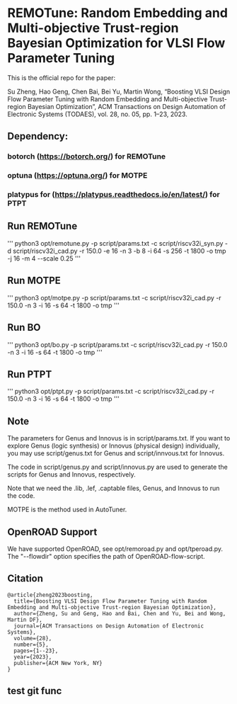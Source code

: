 # REMOTune: Random Embedding and Multi-objective Trust-region Bayesian Optimization for VLSI Flow Parameter Tuning

This is the official repo for the paper: 

Su Zheng, Hao Geng, Chen Bai, Bei Yu, Martin Wong, “Boosting VLSI Design Flow Parameter Tuning with Random Embedding and Multi-objective Trust-region Bayesian Optimization”, ACM Transactions on Design Automation of Electronic Systems (TODAES), vol. 28, no. 05, pp. 1–23, 2023. 

## Dependency: 

### botorch (https://botorch.org/) for REMOTune

### optuna (https://optuna.org/) for MOTPE

### platypus for (https://platypus.readthedocs.io/en/latest/) for PTPT

## Run REMOTune

'''
python3 opt/remotune.py -p script/params.txt -c script/riscv32i_syn.py -d script/riscv32i_cad.py -r 150.0 -e 16 -n 3 -b 8 -i 64 -s 256 -t 1800 -o tmp -j 16 -m 4 --scale 0.25
'''

## Run MOTPE

'''
python3 opt/motpe.py -p script/params.txt -c script/riscv32i_cad.py -r 150.0 -n 3 -i 16 -s 64 -t 1800 -o tmp
'''

## Run BO

'''
python3 opt/bo.py -p script/params.txt -c script/riscv32i_cad.py -r 150.0 -n 3 -i 16 -s 64 -t 1800 -o tmp
'''

## Run PTPT

'''
python3 opt/ptpt.py -p script/params.txt -c script/riscv32i_cad.py -r 150.0 -n 3 -i 16 -s 64 -t 1800 -o tmp
'''

## Note

The parameters for Genus and Innovus is in script/params.txt. If you want to explore Genus (logic synthesis) or Innovus (physical design) individually, you may use script/genus.txt for Genus and script/innvous.txt for Innovus.  

The code in script/genus.py and script/innovus.py are used to generate the scripts for Genus and Innovus, respectively. 

Note that we need the .lib, .lef, .captable files, Genus, and Innovus to run the code. 

MOTPE is the method used in AutoTuner. 

## OpenROAD Support

We have supported OpenROAD, see opt/remoroad.py and opt/tperoad.py. The "--flowdir" option specifies the path of OpenROAD-flow-script. 

## Citation

```
@article{zheng2023boosting,
  title={Boosting VLSI Design Flow Parameter Tuning with Random Embedding and Multi-objective Trust-region Bayesian Optimization},
  author={Zheng, Su and Geng, Hao and Bai, Chen and Yu, Bei and Wong, Martin DF},
  journal={ACM Transactions on Design Automation of Electronic Systems},
  volume={28},
  number={5},
  pages={1--23},
  year={2023},
  publisher={ACM New York, NY}
}
```

##  test git func
